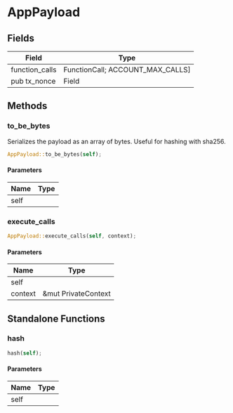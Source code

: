# AppPayload

## Fields
| Field | Type |
| --- | --- |
| function_calls | FunctionCall; ACCOUNT_MAX_CALLS] |
| pub tx_nonce | Field |

## Methods

### to_be_bytes

Serializes the payload as an array of bytes. Useful for hashing with sha256.

```rust
AppPayload::to_be_bytes(self);
```

#### Parameters
| Name | Type |
| --- | --- |
| self |  |

### execute_calls

```rust
AppPayload::execute_calls(self, context);
```

#### Parameters
| Name | Type |
| --- | --- |
| self |  |
| context | &mut PrivateContext |

## Standalone Functions

### hash

```rust
hash(self);
```

#### Parameters
| Name | Type |
| --- | --- |
| self |  |

